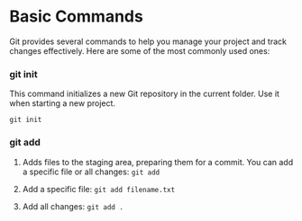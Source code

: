 # Basic Commands

Git provides several commands to help you manage your project and track changes effectively. Here are some of the most commonly used ones:

### git init
This command initializes a new Git repository in the current folder. Use it when starting a new project.

`git init`

### git add
1. Adds files to the staging area, preparing them for a commit. You can add a specific file or all changes: `git add`

2. Add a specific file: `git add filename.txt`

3. Add all changes: `git add .`
